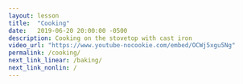 ```yaml
---
layout: lesson
title:  "Cooking"
date:   2019-06-20 20:00:00 -0500
description: Cooking on the stovetop with cast iron
video_url: "https://www.youtube-nocookie.com/embed/OCWj5xgu5Ng"
permalink: /cooking/
next_link_linear: /baking/
next_link_nonlin: /
---
```

